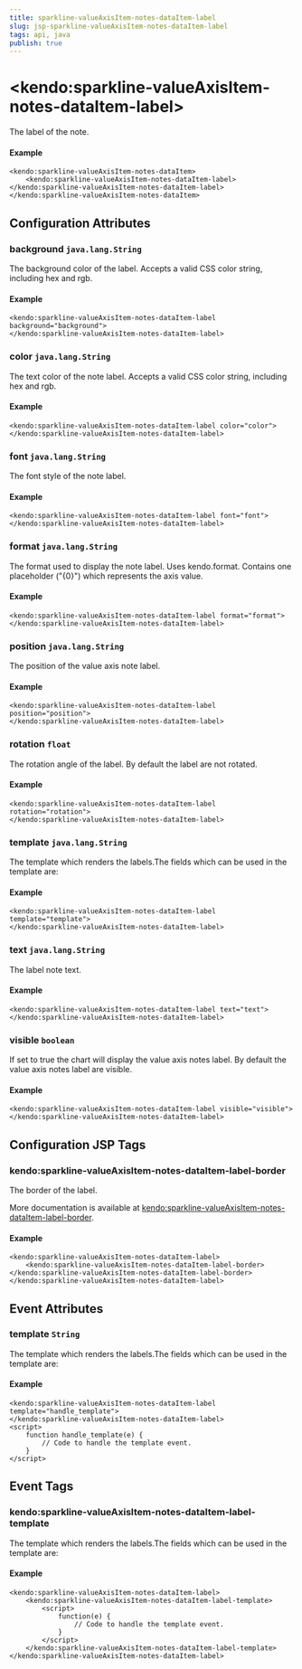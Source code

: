 ```yaml
---
title: sparkline-valueAxisItem-notes-dataItem-label
slug: jsp-sparkline-valueAxisItem-notes-dataItem-label
tags: api, java
publish: true
---
```


# \<kendo:sparkline-valueAxisItem-notes-dataItem-label\>

The label of the note.

#### Example
    <kendo:sparkline-valueAxisItem-notes-dataItem>
        <kendo:sparkline-valueAxisItem-notes-dataItem-label></kendo:sparkline-valueAxisItem-notes-dataItem-label>
    </kendo:sparkline-valueAxisItem-notes-dataItem>

## Configuration Attributes

### background `java.lang.String`

The background color of the label. Accepts a valid CSS color string, including hex and rgb.

#### Example
    <kendo:sparkline-valueAxisItem-notes-dataItem-label background="background">
    </kendo:sparkline-valueAxisItem-notes-dataItem-label>

### color `java.lang.String`

The text color of the note label. Accepts a valid CSS color string, including hex and rgb.

#### Example
    <kendo:sparkline-valueAxisItem-notes-dataItem-label color="color">
    </kendo:sparkline-valueAxisItem-notes-dataItem-label>

### font `java.lang.String`

The font style of the note label.

#### Example
    <kendo:sparkline-valueAxisItem-notes-dataItem-label font="font">
    </kendo:sparkline-valueAxisItem-notes-dataItem-label>

### format `java.lang.String`

The format used to display the note label. Uses kendo.format. Contains one placeholder ("{0}") which represents the axis value.

#### Example
    <kendo:sparkline-valueAxisItem-notes-dataItem-label format="format">
    </kendo:sparkline-valueAxisItem-notes-dataItem-label>

### position `java.lang.String`

The position of the value axis note label.

#### Example
    <kendo:sparkline-valueAxisItem-notes-dataItem-label position="position">
    </kendo:sparkline-valueAxisItem-notes-dataItem-label>

### rotation `float`

The rotation angle of the label. By default the label are not rotated.

#### Example
    <kendo:sparkline-valueAxisItem-notes-dataItem-label rotation="rotation">
    </kendo:sparkline-valueAxisItem-notes-dataItem-label>

### template `java.lang.String`

The template which renders the labels.The fields which can be used in the template are:

#### Example
    <kendo:sparkline-valueAxisItem-notes-dataItem-label template="template">
    </kendo:sparkline-valueAxisItem-notes-dataItem-label>

### text `java.lang.String`

The label note text.

#### Example
    <kendo:sparkline-valueAxisItem-notes-dataItem-label text="text">
    </kendo:sparkline-valueAxisItem-notes-dataItem-label>

### visible `boolean`

If set to true the chart will display the value axis notes label. By default the value axis notes label are visible.

#### Example
    <kendo:sparkline-valueAxisItem-notes-dataItem-label visible="visible">
    </kendo:sparkline-valueAxisItem-notes-dataItem-label>


##  Configuration JSP Tags

### kendo:sparkline-valueAxisItem-notes-dataItem-label-border

The border of the label.

More documentation is available at [kendo:sparkline-valueAxisItem-notes-dataItem-label-border](sparkline/valueaxisitem-notes-dataitem-label-border).

#### Example

    <kendo:sparkline-valueAxisItem-notes-dataItem-label>
        <kendo:sparkline-valueAxisItem-notes-dataItem-label-border></kendo:sparkline-valueAxisItem-notes-dataItem-label-border>
    </kendo:sparkline-valueAxisItem-notes-dataItem-label>


## Event Attributes

### template `String`

The template which renders the labels.The fields which can be used in the template are:


#### Example
    <kendo:sparkline-valueAxisItem-notes-dataItem-label template="handle_template">
    </kendo:sparkline-valueAxisItem-notes-dataItem-label>
    <script>
        function handle_template(e) {
            // Code to handle the template event.
        }
    </script>

## Event Tags

### kendo:sparkline-valueAxisItem-notes-dataItem-label-template

The template which renders the labels.The fields which can be used in the template are:


#### Example
    <kendo:sparkline-valueAxisItem-notes-dataItem-label>
        <kendo:sparkline-valueAxisItem-notes-dataItem-label-template>
            <script>
                function(e) {
                    // Code to handle the template event.
                }
            </script>
        </kendo:sparkline-valueAxisItem-notes-dataItem-label-template>
    </kendo:sparkline-valueAxisItem-notes-dataItem-label>

